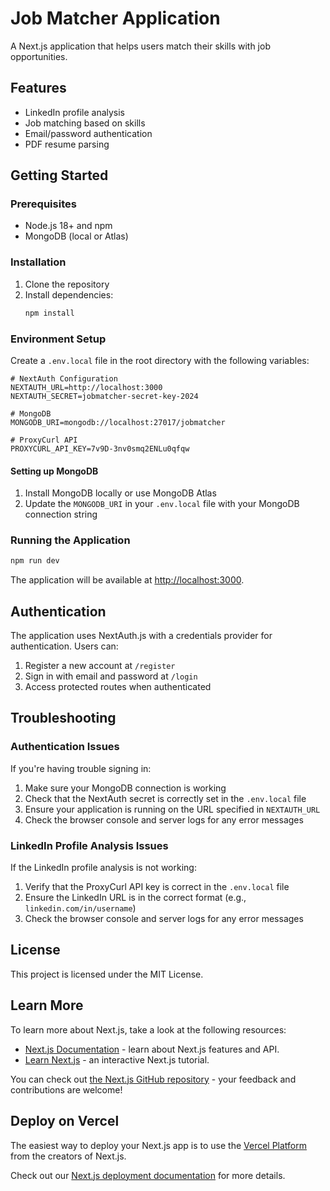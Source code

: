 # Job Matcher Application

A Next.js application that helps users match their skills with job opportunities.

## Features

- LinkedIn profile analysis
- Job matching based on skills
- Email/password authentication
- PDF resume parsing

## Getting Started

### Prerequisites

- Node.js 18+ and npm
- MongoDB (local or Atlas)

### Installation

1. Clone the repository
2. Install dependencies:
   ```bash
   npm install
   ```

### Environment Setup

Create a `.env.local` file in the root directory with the following variables:

```
# NextAuth Configuration
NEXTAUTH_URL=http://localhost:3000
NEXTAUTH_SECRET=jobmatcher-secret-key-2024

# MongoDB
MONGODB_URI=mongodb://localhost:27017/jobmatcher

# ProxyCurl API
PROXYCURL_API_KEY=7v9D-3nv0smq2ENLu0qfqw
```

#### Setting up MongoDB

1. Install MongoDB locally or use MongoDB Atlas
2. Update the `MONGODB_URI` in your `.env.local` file with your MongoDB connection string

### Running the Application

```bash
npm run dev
```

The application will be available at [http://localhost:3000](http://localhost:3000).

## Authentication

The application uses NextAuth.js with a credentials provider for authentication. Users can:

1. Register a new account at `/register`
2. Sign in with email and password at `/login`
3. Access protected routes when authenticated

## Troubleshooting

### Authentication Issues

If you're having trouble signing in:

1. Make sure your MongoDB connection is working
2. Check that the NextAuth secret is correctly set in the `.env.local` file
3. Ensure your application is running on the URL specified in `NEXTAUTH_URL`
4. Check the browser console and server logs for any error messages

### LinkedIn Profile Analysis Issues

If the LinkedIn profile analysis is not working:

1. Verify that the ProxyCurl API key is correct in the `.env.local` file
2. Ensure the LinkedIn URL is in the correct format (e.g., `linkedin.com/in/username`)
3. Check the browser console and server logs for any error messages

## License

This project is licensed under the MIT License.

## Learn More

To learn more about Next.js, take a look at the following resources:

- [Next.js Documentation](https://nextjs.org/docs) - learn about Next.js features and API.
- [Learn Next.js](https://nextjs.org/learn) - an interactive Next.js tutorial.

You can check out [the Next.js GitHub repository](https://github.com/vercel/next.js) - your feedback and contributions are welcome!

## Deploy on Vercel

The easiest way to deploy your Next.js app is to use the [Vercel Platform](https://vercel.com/new?utm_medium=default-template&filter=next.js&utm_source=create-next-app&utm_campaign=create-next-app-readme) from the creators of Next.js.

Check out our [Next.js deployment documentation](https://nextjs.org/docs/app/building-your-application/deploying) for more details.
